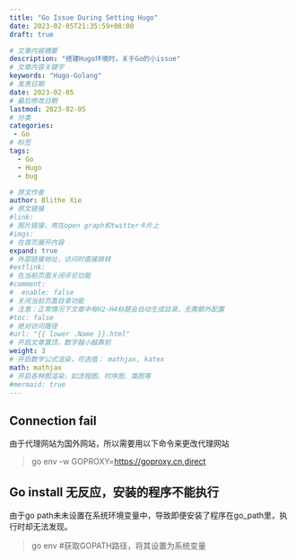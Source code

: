 ```yaml
---
title: "Go Issue During Setting Hugo"
date: 2023-02-05T21:35:59+08:00
draft: true

# 文章内容摘要
description: "搭建Hugo环境时，关于Go的小issue"
# 文章内容关键字
keywords: "Hugo-Golang"
# 发表日期
date: 2023-02-05
# 最后修改日期
lastmod: 2023-02-05
# 分类
categories:
 - Go
# 标签
tags:
  - Go
  - Hugo
  - bug

# 原文作者
author: Blithe Xie
# 原文链接
#link:
# 图片链接，用在open graph和twitter卡片上
#imgs:
# 在首页展开内容
expand: true
# 外部链接地址，访问时直接跳转
#extlink:
# 在当前页面关闭评论功能
#comment:
#  enable: false
# 关闭当前页面目录功能
# 注意：正常情况下文章中有H2-H4标题会自动生成目录，无需额外配置
#toc: false
# 绝对访问路径
#url: "{{ lower .Name }}.html"
# 开启文章置顶，数字越小越靠前
weight: 3
# 开启数学公式渲染，可选值： mathjax, katex
math: mathjax
# 开启各种图渲染，如流程图、时序图、类图等
#mermaid: true
---
```


## Connection fail

由于代理网站为国外网站，所以需要用以下命令来更改代理网站
> go env -w GOPROXY=https://goproxy.cn,direct

## Go install 无反应，安装的程序不能执行
由于go path未未设置在系统环境变量中，导致即便安装了程序在go_path里，执行时却无法发现。
> go env #获取GOPATH路径，将其设置为系统变量